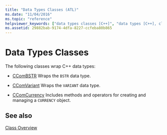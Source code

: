 ```yaml
---
title: "Data Types Classes (ATL)"
ms.date: "11/04/2016"
ms.topic: "reference"
helpviewer_keywords: ["data types classes [C++]", "data types [C++], classes"]
ms.assetid: 29882bab-9174-4dfa-8227-ccfeba80b865
---
```

# Data Types Classes

The following classes wrap C++ data types:

- [CComBSTR](../atl/reference/ccombstr-class.md) Wraps the `BSTR` data type.

- [CComVariant](../atl/reference/ccomvariant-class.md) Wraps the `VARIANT` data type.

- [CComCurrency](../atl/reference/ccomcurrency-class.md) Includes methods and operators for creating and managing a `CURRENCY` object.

## See also

[Class Overview](../atl/atl-class-overview.md)
